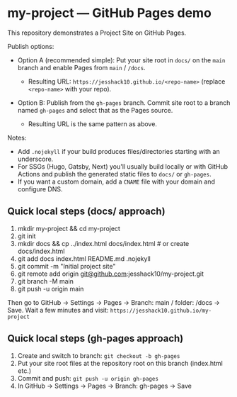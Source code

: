 # my-project — GitHub Pages demo

This repository demonstrates a Project Site on GitHub Pages.

Publish options:
- Option A (recommended simple): Put your site root in `docs/` on the `main` branch and enable Pages from `main` / `/docs`.
  - Resulting URL: `https://jesshack10.github.io/<repo-name>` (replace `<repo-name>` with your repo).

- Option B: Publish from the `gh-pages` branch. Commit site root to a branch named `gh-pages` and select that as the Pages source.
  - Resulting URL is the same pattern as above.

Notes:
- Add `.nojekyll` if your build produces files/directories starting with an underscore.
- For SSGs (Hugo, Gatsby, Next) you'll usually build locally or with GitHub Actions and publish the generated static files to `docs/` or `gh-pages`.
- If you want a custom domain, add a `CNAME` file with your domain and configure DNS.

## Quick local steps (docs/ approach)
1. mkdir my-project && cd my-project
2. git init
3. mkdir docs && cp ../index.html docs/index.html  # or create docs/index.html
4. git add docs index.html README.md .nojekyll
5. git commit -m "Initial project site"
6. git remote add origin git@github.com:jesshack10/my-project.git
7. git branch -M main
8. git push -u origin main

Then go to GitHub → Settings → Pages → Branch: main / folder: /docs → Save. Wait a few minutes and visit:
`https://jesshack10.github.io/my-project`

## Quick local steps (gh-pages approach)
1. Create and switch to branch: `git checkout -b gh-pages`
2. Put your site root files at the repository root on this branch (index.html etc.)
3. Commit and push: `git push -u origin gh-pages`
4. In GitHub → Settings → Pages → Branch: gh-pages → Save
